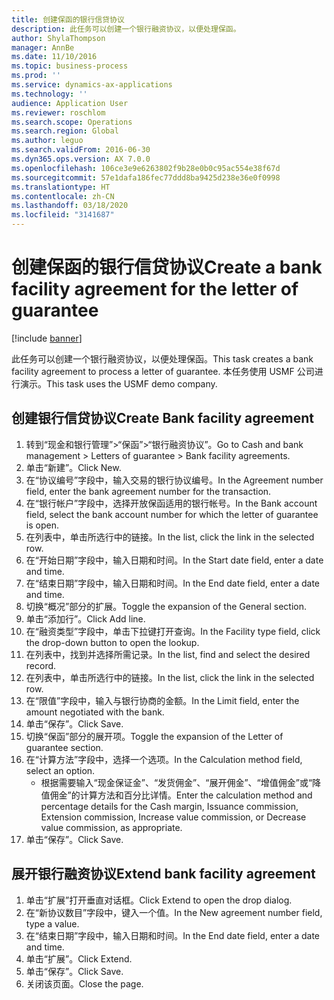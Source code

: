 ```yaml
---
title: 创建保函的银行信贷协议
description: 此任务可以创建一个银行融资协议，以便处理保函。
author: ShylaThompson
manager: AnnBe
ms.date: 11/10/2016
ms.topic: business-process
ms.prod: ''
ms.service: dynamics-ax-applications
ms.technology: ''
audience: Application User
ms.reviewer: roschlom
ms.search.scope: Operations
ms.search.region: Global
ms.author: leguo
ms.search.validFrom: 2016-06-30
ms.dyn365.ops.version: AX 7.0.0
ms.openlocfilehash: 106ce3e9e6263802f9b28e0b0c95ac554e38f67d
ms.sourcegitcommit: 57e1dafa186fec77ddd8ba9425d238e36e0f0998
ms.translationtype: HT
ms.contentlocale: zh-CN
ms.lasthandoff: 03/18/2020
ms.locfileid: "3141687"
---
```

# <a name="create-a-bank-facility-agreement-for-the-letter-of-guarantee"></a><span data-ttu-id="18246-103">创建保函的银行信贷协议</span><span class="sxs-lookup"><span data-stu-id="18246-103">Create a bank facility agreement for the letter of guarantee</span></span>

[!include [banner](../../includes/banner.md)]

<span data-ttu-id="18246-104">此任务可以创建一个银行融资协议，以便处理保函。</span><span class="sxs-lookup"><span data-stu-id="18246-104">This task creates a bank facility agreement to process a letter of guarantee.</span></span> <span data-ttu-id="18246-105">本任务使用 USMF 公司进行演示。</span><span class="sxs-lookup"><span data-stu-id="18246-105">This task uses the USMF demo company.</span></span> 


## <a name="create-bank-facility-agreement"></a><span data-ttu-id="18246-106">创建银行信贷协议</span><span class="sxs-lookup"><span data-stu-id="18246-106">Create Bank facility agreement</span></span>
1. <span data-ttu-id="18246-107">转到“现金和银行管理”>“保函”>“银行融资协议”。</span><span class="sxs-lookup"><span data-stu-id="18246-107">Go to Cash and bank management > Letters of guarantee > Bank facility agreements.</span></span>
2. <span data-ttu-id="18246-108">单击“新建”。</span><span class="sxs-lookup"><span data-stu-id="18246-108">Click New.</span></span>
3. <span data-ttu-id="18246-109">在“协议编号”字段中，输入交易的银行协议编号。</span><span class="sxs-lookup"><span data-stu-id="18246-109">In the Agreement number field, enter the bank agreement number for the transaction.</span></span>
4. <span data-ttu-id="18246-110">在“银行帐户”字段中，选择开放保函适用的银行帐号。</span><span class="sxs-lookup"><span data-stu-id="18246-110">In the Bank account field, select the bank account number for which the letter of guarantee is open.</span></span> 
5. <span data-ttu-id="18246-111">在列表中，单击所选行中的链接。</span><span class="sxs-lookup"><span data-stu-id="18246-111">In the list, click the link in the selected row.</span></span>
6. <span data-ttu-id="18246-112">在“开始日期”字段中，输入日期和时间。</span><span class="sxs-lookup"><span data-stu-id="18246-112">In the Start date field, enter a date and time.</span></span>
7. <span data-ttu-id="18246-113">在“结束日期”字段中，输入日期和时间。</span><span class="sxs-lookup"><span data-stu-id="18246-113">In the End date field, enter a date and time.</span></span>
8. <span data-ttu-id="18246-114">切换“概况”部分的扩展。</span><span class="sxs-lookup"><span data-stu-id="18246-114">Toggle the expansion of the General section.</span></span>
9. <span data-ttu-id="18246-115">单击“添加行”。</span><span class="sxs-lookup"><span data-stu-id="18246-115">Click Add line.</span></span>
10. <span data-ttu-id="18246-116">在“融资类型”字段中，单击下拉键打开查询。</span><span class="sxs-lookup"><span data-stu-id="18246-116">In the Facility type field, click the drop-down button to open the lookup.</span></span>
11. <span data-ttu-id="18246-117">在列表中，找到并选择所需记录。</span><span class="sxs-lookup"><span data-stu-id="18246-117">In the list, find and select the desired record.</span></span>
12. <span data-ttu-id="18246-118">在列表中，单击所选行中的链接。</span><span class="sxs-lookup"><span data-stu-id="18246-118">In the list, click the link in the selected row.</span></span>
13. <span data-ttu-id="18246-119">在“限值”字段中，输入与银行协商的金额。</span><span class="sxs-lookup"><span data-stu-id="18246-119">In the Limit field, enter the amount negotiated with the bank.</span></span>
14. <span data-ttu-id="18246-120">单击“保存”。</span><span class="sxs-lookup"><span data-stu-id="18246-120">Click Save.</span></span>
15. <span data-ttu-id="18246-121">切换“保函”部分的展开项。</span><span class="sxs-lookup"><span data-stu-id="18246-121">Toggle the expansion of the Letter of guarantee section.</span></span>
16. <span data-ttu-id="18246-122">在“计算方法”字段中，选择一个选项。</span><span class="sxs-lookup"><span data-stu-id="18246-122">In the Calculation method field, select an option.</span></span>
    * <span data-ttu-id="18246-123">根据需要输入“现金保证金”、“发货佣金”、“展开佣金”、“增值佣金”或“降值佣金”的计算方法和百分比详情。</span><span class="sxs-lookup"><span data-stu-id="18246-123">Enter the calculation method and percentage details for the Cash margin, Issuance commission, Extension commission, Increase value commission, or Decrease value commission, as appropriate.</span></span>   
17. <span data-ttu-id="18246-124">单击“保存”。</span><span class="sxs-lookup"><span data-stu-id="18246-124">Click Save.</span></span>

## <a name="extend-bank-facility-agreement"></a><span data-ttu-id="18246-125">展开银行融资协议</span><span class="sxs-lookup"><span data-stu-id="18246-125">Extend bank facility agreement</span></span>
1. <span data-ttu-id="18246-126">单击“扩展”打开垂直对话框。</span><span class="sxs-lookup"><span data-stu-id="18246-126">Click Extend to open the drop dialog.</span></span>
2. <span data-ttu-id="18246-127">在“新协议数目”字段中，键入一个值。</span><span class="sxs-lookup"><span data-stu-id="18246-127">In the New agreement number field, type a value.</span></span>
3. <span data-ttu-id="18246-128">在“结束日期”字段中，输入日期和时间。</span><span class="sxs-lookup"><span data-stu-id="18246-128">In the End date field, enter a date and time.</span></span>
4. <span data-ttu-id="18246-129">单击“扩展”。</span><span class="sxs-lookup"><span data-stu-id="18246-129">Click Extend.</span></span>
5. <span data-ttu-id="18246-130">单击“保存”。</span><span class="sxs-lookup"><span data-stu-id="18246-130">Click Save.</span></span>
6. <span data-ttu-id="18246-131">关闭该页面。</span><span class="sxs-lookup"><span data-stu-id="18246-131">Close the page.</span></span>

